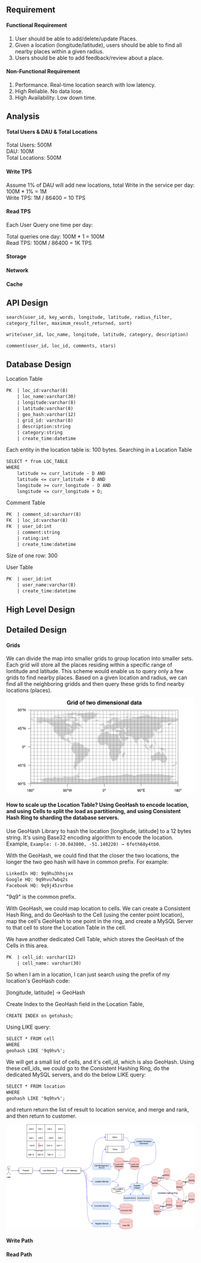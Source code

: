 

## Requirement

#### Functional Requirement
1. User should be able to add/delete/update Places.
2. Given a location (longitude/latitude), users should be able to find all nearby places within a given radius.
3. Users should be able to add feedback/review about a place.

#### Non-Functional Requirement
1. Performance. Real-time location search with low latency.
2. High Reliable. No data lose.
3. High Availability. Low down time.

## Analysis

#### Total Users & DAU & Total Locations

Total Users: 500M  
DAU: 100M  
Total Locations:  500M

#### Write TPS

Assume 1% of DAU will add new locations, total Write in the service per day:  
100M * 1% = 1M  
Write TPS: 1M / 86400 = 10 TPS

#### Read TPS
Each User Query one time per day:

Total queries one day: 100M * 1 = 100M  
Read TPS: 100M / 86400 = 1K TPS

#### Storage


#### Network

#### Cache

## API Design

```
search(user_id, key_words, longitude, latitude, radius_filter, category_filter, maximum_result_returned, sort)
```

```
write(user_id, loc_name, longitude, latitude, category, description)
```

```
comment(user_id, loc_id, comments, stars)
```

## Database Design

Location Table
```
PK  | loc_id:varchar(8)
    | loc_name:varchar(30)
    | longitude:varchar(8)
    | latitude:varchar(8)
    | geo_hash:varchar(12)
    | grid_id: varchar(8)
    | description:string
    | category:string
    | create_time:datetime
```

Each entity in the location table is: 100 bytes. Searching in a Location Table

```
SELECT * from LOC_TABLE
WHERE
    latitude >= curr_latitude - D AND
    latitude <= curr_latitude + D AND
    longitude >= curr_longitude - D AND
    longitude <= curr_longitude + D;
```

Comment Table
```
PK  | comment_id:varcharr(8)
FK  | loc_id:varchar(8)
FK  | user_id:int
    | comment:string
    | rating:int
    | create_time:datetime
```

Size of one row: 300

User Table
```
PK  | user_id:int
    | user_name:varchar(8)
    | create_time:datetime
```

## High Level Design



## Detailed Design
#### Grids
We can divide the map into smaller grids to group location into smaller sets. Each grid will store all the places residing within a specific range of lontitude and latitude. This scheme would enable us to query only a few grids to find nearby places. Based on a given location and radius, we can find all the neighboring gridds and then query these grids to find nearby locations (places).

![Yelp.Grids.png](pic/Yelp.Grids.png)


#### How to scale up the Location Table? Using GeoHash to encode location, and using Cells to split the load as partitioning, and using Consistent Hash Ring to sharding the database servers.

Use GeoHash Library to hash the location [longitude, latitude] to a 12 bytes string. It's using Base32 encoding algorithm to encode the location. Example, `Example: (-30.043800, -51.140220) → 6feth68y4tb0`.

With the GeoHash, we could find that the closer the two locations, the longer the two geo hash will have in common prefix. For example:

```
LinkedIn HQ: 9q9hu3hhsjxx  
Google HQ: 9q9hvu7wbq2s  
Facebook HQ: 9q9j45zvr0se  
```

"9q9" is the common prefix.

With GeoHash, we could map location to cells. We can create a Consistent Hash Ring, and do GeoHash to the Cell (using the center point location), map the cell's GeoHash to one point in the ring, and create a MySQL Server to that cell to store the Location Table in the cell.

We have another dedicated Cell Table, which stores the GeoHash of the Cells in this area.

```
PK  | cell_id: varchar(12)
    | cell_name: varchar(30)
```

So when I am in a location, I can just search using the prefix of my location's GeoHash code:

[longitude, latitude] -> GeoHash

Create Index to the GeoHash field in the Location Table, 

```
CREATE INDEX on getohash;
```

Using LIKE query:

```
SELECT * FROM cell 
WHERE 
geohash LIKE '9q9hv%';
```

We will get a small list of cells, and it's cell_id, which is also GeoHash. Using these cell_ids, we could go to the Consistent Hashing Ring, do the dedicated MySQL servers, and do the below LIKE query:

```
SELECT * FROM location
WHERE
geohash LIKE '9q9hv%';
```

and return return the list of result to location service, and merge and rank, and then return to customer.

![Yelp.Detailed.png](pic/Yelp.Detailed.png)

#### Write Path

#### Read Path
